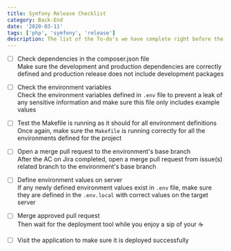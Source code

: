```yaml
---
title: Symfony Release Checklist
category: Back-End
date: '2020-03-11'
tags: ['php', 'symfony', 'release']
description: The list of the To-do's we have complete right before the deploy our application to stage or live 🚀
---
```


- [ ] Check dependencies in the composer.json file  
Make sure the development and production dependencies are correctly defined and production release does not include development packages

- [ ] Check the environment variables  
Check the environment variables defined in `.env` file to prevent a leak of any sensitive information and make sure this file only includes example values

- [ ] Test the Makefile is running as it should for all environment definitions  
Once again, make sure the `Makefile` is running correctly for all the environments defined for the project

- [ ] Open a merge pull request to the environment's base branch  
After the AC on Jira completed, open a merge pull request from issue(s) related branch to the environment's base branch

- [ ] Define environment values on server  
If any newly defined environment values exist in `.env` file, make sure they are defined in the `.env.local` with correct values on the target server

- [ ] Merge approved pull request  
Then wait for the deployment tool while you enjoy a sip of your ☕️

- [ ] Visit the application to make sure it is deployed successfully
